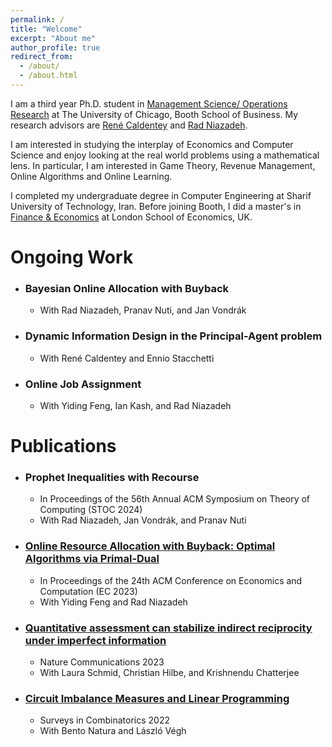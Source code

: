 ```yaml
---
permalink: /
title: "Welcome"
excerpt: "About me"
author_profile: true
redirect_from: 
  - /about/
  - /about.html
---
```


I am a third year Ph.D. student in [Management Science/ Operations Research](https://www.chicagobooth.edu/phd/dissertation-areas/management-science-and-operations-management) at The University of Chicago, Booth School of Business. My research advisors are [René Caldentey](https://faculty.chicagobooth.edu/rene-caldentey?_ga=2.143548341.1856357377.1668716911-1774430081.1668716911&_gl=1*ua7x8l*_ga*MTc3NDQzMDA4MS4xNjY4NzE2OTEx*_ga_PDRJWHFTEV*MTY2ODczMDAxNC4yLjEuMTY2ODczMDQxOC4zNC4wLjA.) and [Rad Niazadeh](https://faculty.chicagobooth.edu/rad-niazadeh).

I am interested in studying the interplay of Economics and Computer Science and enjoy looking at the real world problems using a mathematical lens. In particular, I am interested in Game Theory, Revenue Management, Online Algorithms and Online Learning.

I completed my undergraduate degree in Computer Engineering at Sharif University of Technology, Iran. Before joining Booth, I did a master's in [Finance & Economics](https://www.lse.ac.uk/study-at-lse/Graduate/degree-programmes-2023/MSc-Finance-and-Economics) at London School of Economics, UK.

# Ongoing Work

  * ### Bayesian Online Allocation with Buyback
    * With Rad Niazadeh, Pranav Nuti, and Jan Vondrák
  * ### Dynamic Information Design in the Principal-Agent problem
    * With René Caldentey and Ennio Stacchetti
  * ### Online Job Assignment
    * With Yiding Feng, Ian Kash, and Rad Niazadeh
    
# Publications

  * ### Prophet Inequalities with Recourse
    * In Proceedings of the 56th Annual ACM Symposium on Theory of Computing (STOC 2024)
    * With Rad Niazadeh, Jan Vondrák, and Pranav Nuti
  * ### [Online Resource Allocation with Buyback: Optimal Algorithms via Primal-Dual](https://papers.ssrn.com/sol3/papers.cfm?abstract_id=4245468)
    * In Proceedings of the 24th ACM Conference on Economics and Computation (EC 2023)
    * With Yiding Feng and Rad Niazadeh
  * ### [Quantitative assessment can stabilize indirect reciprocity under imperfect information](https://www.nature.com/articles/s41467-023-37817-x)
    * Nature Communications 2023
    * With Laura Schmid, Christian Hilbe, and Krishnendu Chatterjee 
  * ### [Circuit Imbalance Measures and Linear Programming](https://arxiv.org/abs/2108.03616)
    * Surveys in Combinatorics 2022
    * With Bento Natura and László Végh
